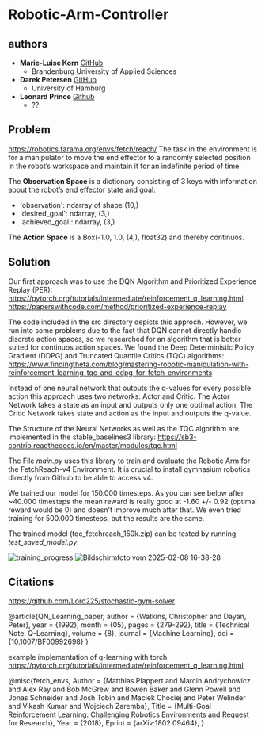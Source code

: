 # Robotic-Arm-Controller

## authors
- **Marie-Luise Korn** [GitHub](https://github.com/markorn1612)  
  - Brandenburg University of Applied Sciences
- **Darek Petersen** [GitHub](https://github.com/BlueCl0wn) 
  - University of Hamburg  
- **Leonard Prince**  [Github](??)
  - ??

## Problem
https://robotics.farama.org/envs/fetch/reach/
The task in the environment is for a manipulator to move the end effector to a randomly selected position in the robot’s workspace and maintain it for an indefinite period of time.

The **Observation Space** is a dictionary consisting of 3 keys with information about the robot’s end effector state and goal: 
- 'observation': ndarray of shape (10,)
- 'desired_goal': ndarray, (3,)
- 'achieved_goal': ndarray, (3,)

The **Action Space** is a Box(-1.0, 1.0, (4,), float32) and thereby continuos.

## Solution
Our first approach was to use the DQN Algorithm and Prioritized Experience Replay (PER):
https://pytorch.org/tutorials/intermediate/reinforcement_q_learning.html
https://paperswithcode.com/method/prioritized-experience-replay 

The code included in the src directory depicts this approch. However, we run into some problems due to the fact that DQN cannot directly handle discrete action spaces, so we researched for an algorithm that is better suited for continuos action spaces. We found the Deep Deterministic Policy Gradient (DDPG) and Truncated Quantile Critics (TQC) algorithms: 
https://www.findingtheta.com/blog/mastering-robotic-manipulation-with-reinforcement-learning-tqc-and-ddpg-for-fetch-environments

Instead of one neural network that outputs the q-values for every possible action this approach uses two networks: Actor and Critic. The Actor Network takes a state as an input and outputs only one optimal action. The Critic Network takes state and action as the input and outputs the q-value. 

The Structure of the Neural Networks as well as the TQC algorithm are implemented in the stable_baselines3 library: 
https://sb3-contrib.readthedocs.io/en/master/modules/tqc.html

The File *main.py* uses this library to train and evaluate the Robotic Arm for the FetchReach-v4 Environment. It is crucial to install gymnasium robotics directly from Github to be able to access v4. 

We trained our model for 150.000 timesteps. As you can see below after ~40.000 timesteps the mean reward is really good at -1.60 +/- 0.92 (optimal reward would be 0) and doesn't improve much after that. We even tried training for 500.000 timesteps, but the results are the same.

The trained model (tqc_fetchreach_150k.zip) can be tested by running *test_saved_model.py*. 

![training_progress](https://github.com/user-attachments/assets/a9d6ecdd-34ea-48d2-a293-460a03df8d4f)
![Bildschirmfoto vom 2025-02-08 16-38-28](https://github.com/user-attachments/assets/44271fb0-2747-4a73-9353-d0c1adda44df)

## Citations

https://github.com/Lord225/stochastic-gym-solver

@article{QN_Learning_paper,
author = {Watkins, Christopher and Dayan, Peter},
year = {1992},
month = {05},
pages = {279-292},
title = {Technical Note: Q-Learning},
volume = {8},
journal = {Machine Learning},
doi = {10.1007/BF00992698}
}

example implementation of q-learning with torch
https://pytorch.org/tutorials/intermediate/reinforcement_q_learning.html

@misc{fetch_envs,
  Author = {Matthias Plappert and Marcin Andrychowicz and Alex Ray and Bob McGrew and Bowen Baker and Glenn Powell and Jonas Schneider and Josh Tobin and Maciek Chociej and Peter Welinder and Vikash Kumar and Wojciech Zaremba},
  Title = {Multi-Goal Reinforcement Learning: Challenging Robotics Environments and Request for Research},
  Year = {2018},
  Eprint = {arXiv:1802.09464},
}

